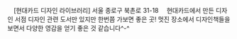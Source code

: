⠀
[현대카드 디자인 라이브러리]
서울 종로구 북촌로 31-18
⠀
현대카드에서 만든 디자인 서점
디자인 관련 도서만 있지만 한번쯤 가보면 좋은 곳! 멋진 장소에서 디자인책들을 보면서 다양한 영감을 얻기 좋은 것 같습니다^-^
⠀
⠀
